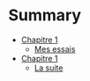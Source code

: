 # Summary

* [Chapitre 1](ch1/README.md)
    * [Mes essais](ch1/essais.md)
* [Chapitre 1](ch2/README.md)
    * [La suite](ch2/suite.md)
